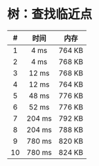 # 树：查找临近点

| #          | 时间                           | 内存                           |
|:----------:|:------------------------------:|:------------------------------:|
|1|4 ms|764 KB|
|2|4 ms|768 KB|
|3|12 ms|768 KB|
|4|12 ms|764 KB|
|5|48 ms|776 KB|
|6|52 ms|776 KB|
|7|204 ms|792 KB|
|8|204 ms|788 KB|
|9|780 ms|820 KB|
|10|780 ms|824 KB|
